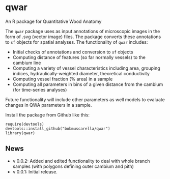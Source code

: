 # qwar
An R package for Quantitative Wood Anatomy

The `qwar` package uses as input annotations of microscopic images in the form of .svg (vector image) files.  The package converts these annotations to `sf` objects for spatial analyses.  The functionality of `qwar` includes:
- Initial checks of annotations and conversion to `sf` objects
- Computing distance of features (so far normally vessels) to the cambium line
- Computing a variety of vessel characteristics including area, grouping indices, hydraulically-weighted diameter, theoretical conductivity
- Computing vessel fraction (% area) in a sample
- Computing all parameters in bins of a given distance from the cambium (for time-series analyses)

Future functionality will include other parameters as well models to evaluate changes in QWA parameters in a sample.

Install the package from Github like this:
```{r}
require(devtools)
devtools::install_github("bobmuscarella/qwar")
library(qwar)
```


## News
- v 0.0.2: Added and edited functionality to deal with whole branch samples (with polygons defining outer cambium and pith)
- v 0.0.1: Initial release.
